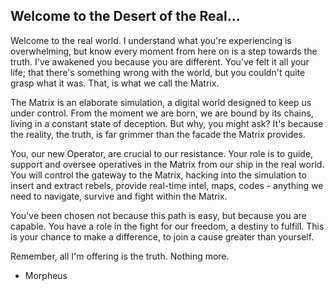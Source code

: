 ## Welcome to the Desert of the Real...

Welcome to the real world. I understand what you're experiencing is overwhelming, but know every moment from here on is a step towards the truth. I've awakened you because you are different. You've felt it all your life; that there's something wrong with the world, but you couldn't quite grasp what it was. That, is what we call the Matrix.

The Matrix is an elaborate simulation, a digital world designed to keep us under control. From the moment we are born, we are bound by its chains, living in a constant state of deception. But why, you might ask? It's because the reality, the truth, is far grimmer than the facade the Matrix provides.

You, our new Operator, are crucial to our resistance. Your role is to guide, support and oversee operatives in the Matrix from our ship in the real world. You will control the gateway to the Matrix, hacking into the simulation to insert and extract rebels, provide real-time intel, maps, codes - anything we need to navigate, survive and fight within the Matrix. 

You've been chosen not because this path is easy, but because you are capable. You have a role in the fight for our freedom, a destiny to fulfill. This is your chance to make a difference, to join a cause greater than yourself. 

Remember, all I'm offering is the truth. Nothing more. 

- Morpheus 

